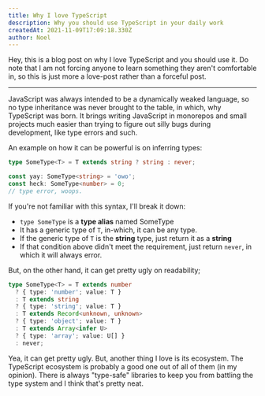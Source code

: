 ```yaml
---
title: Why I love TypeScript
description: Why you should use TypeScript in your daily work
createdAt: 2021-11-09T17:09:18.330Z
author: Noel
---
```


Hey, this is a blog post on why I love TypeScript and you should use it. Do note that I am not forcing anyone to learn something they aren't comfortable
in, so this is just more a love-post rather than a forceful post.

---

JavaScript was always intended to be a dynamically weaked language, so no type inheritance was never brought to the table, in which, why TypeScript
was born. It brings writing JavaScript in monorepos and small projects much easier than trying to figure out silly bugs during development, like type
errors and such.

An example on how it can be powerful is on inferring types:

```ts
type SomeType<T> = T extends string ? string : never;

const yay: SomeType<string> = 'owo';
const heck: SomeType<number> = 0;
// type error, woops.
```

If you're not familiar with this syntax, I'll break it down:

- `type SomeType` is a **type alias** named SomeType
- It has a generic type of `T`, in-which, it can be any type.
- If the generic type of `T` is the **string** type, just return it as a **string**
- If that condition above didn't meet the requirement, just return `never`, in which it will always error.

But, on the other hand, it can get pretty ugly on readability;

```ts
type SomeType<T> = T extends number
  ? { type: 'number'; value: T }
  : T extends string
  ? { type: 'string'; value: T }
  : T extends Record<unknown, unknown>
  ? { type: 'object'; value: T }
  : T extends Array<infer U>
  ? { type: 'array'; value: U[] }
  : never;
```

Yea, it can get pretty ugly. But, another thing I love is its ecosystem. The TypeScript ecosystem is probably a good one out of all of them (in my opinion).
There is always "type-safe" libraries to keep you from battling the type system and I think that's pretty neat.
